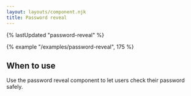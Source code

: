 ```yaml
---
layout: layouts/component.njk
title: Password reveal
---
```


{% lastUpdated "password-reveal" %}

{% example "/examples/password-reveal", 175 %}

## When to use

Use the password reveal component to let users check their password safely.